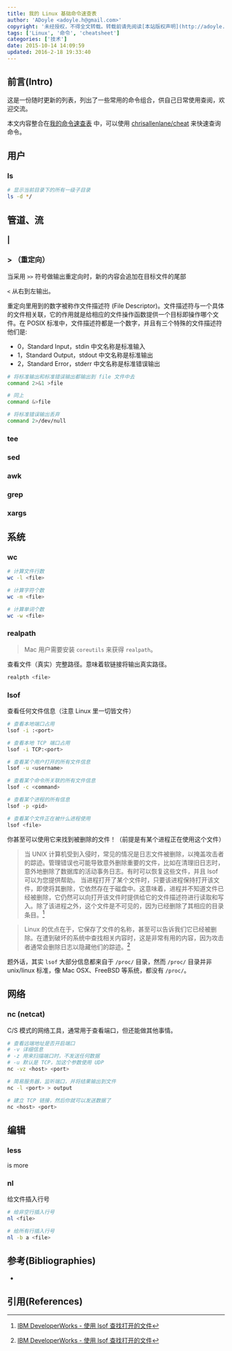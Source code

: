 ```yaml
---
title: 我的 Linux 基础命令速查表
author: 'ADoyle <adoyle.h@gmail.com>'
copyright: '未经授权，不得全文转载。转载前请先阅读[本站版权声明](http://adoyle.me/copyright)'
tags: ['Linux', '命令', 'cheatsheet']
categories: ['技术']
date: 2015-10-14 14:09:59
updated: 2016-2-18 19:33:40
---
```



## 前言(Intro)

这是一份随时更新的列表，列出了一些常用的命令组合，供自己日常使用查阅，欢迎交流。

本文内容整合在[我的命令速查表][0] 中，可以使用 [chrisallenlane/cheat][1] 来快速查询命令。

<!-- more -->

## 用户

### ls

```bash
# 显示当前目录下的所有一级子目录
ls -d */
```

## 管道、流
### |

### > （重定向）

当采用 `>>` 符号做输出重定向时，新的内容会追加在目标文件的尾部

`<` 从右到左输出。

重定向里用到的数字被称作文件描述符 (File Descriptor)。文件描述符与一个具体的文件相关联，它的作用就是给相应的文件操作函数提供一个目标即操作哪个文件。在 POSIX 标准中，文件描述符都是一个数字，并且有三个特殊的文件描述符他们是:

- 0，Standard Input，stdin 中文名称是标准输入
- 1，Standard Output，stdout 中文名称是标准输出
- 2，Standard Error，stderr 中文名称是标准错误输出

```sh
# 将标准输出和标准错误输出都输出到 file 文件中去
command 2>&1 >file

# 同上
command &>file
```

```sh
# 将标准错误输出丢弃
command 2>/dev/null
```

### tee

### sed

### awk

### grep

### xargs

## 系统

### wc
```bash
# 计算文件行数
wc -l <file>

# 计算字符个数
wc -m <file>

# 计算单词个数
wc -w <file>
```

### realpath
> Mac 用户需要安装 `coreutils` 来获得 `realpath`。

查看文件（真实）完整路径。意味着软链接将输出真实路径。

```bash
realpth <file>
```

### lsof
查看任何文件信息（注意 Linux 里一切皆文件）

```bash
# 查看本地端口占用
lsof -i :<port>

# 查看本地 TCP 端口占用
lsof -i TCP:<port>
```

```bash
# 查看某个用户打开的所有文件信息
lsof -u <username>
```

```bash
# 查看某个命令所关联的所有文件信息
lsof -c <command>
```

```bash
# 查看某个进程的所有信息
lsof -p <pid>
```

```bash
# 查看某个文件正在被什么进程使用
lsof <file>
```

你甚至可以使用它来找到被删除的文件！（前提是有某个进程正在使用这个文件）

> 当 UNIX 计算机受到入侵时，常见的情况是日志文件被删除，以掩盖攻击者的踪迹。管理错误也可能导致意外删除重要的文件，比如在清理旧日志时，意外地删除了数据库的活动事务日志。有时可以恢复这些文件，并且 lsof 可以为您提供帮助。
当进程打开了某个文件时，只要该进程保持打开该文件，即使将其删除，它依然存在于磁盘中。这意味着，进程并不知道文件已经被删除，它仍然可以向打开该文件时提供给它的文件描述符进行读取和写入。除了该进程之外，这个文件是不可见的，因为已经删除了其相应的目录条目。[^1]

> Linux 的优点在于，它保存了文件的名称，甚至可以告诉我们它已经被删除。在遭到破坏的系统中查找相关内容时，这是非常有用的内容，因为攻击者通常会删除日志以隐藏他们的踪迹。[^1]


题外话，其实 `lsof` 大部分信息都来自于 `/proc/` 目录，然而 `/proc/` 目录并非 unix/linux 标准，像 Mac OSX、FreeBSD 等系统，都没有 `/proc/`。

## 网络

### nc (netcat)
C/S 模式的网络工具，通常用于查看端口，但还能做其他事情。

```bash
# 查看远端地址是否开启端口
# -v 详细信息
# -z 用来扫描端口时，不发送任何数据
# -u 默认是 TCP，加这个参数使用 UDP
nc -vz <host> <port>
```

```bash
# 简易服务器，监听端口，并将结果输出到文件
nc -l <port> > output
```

```bash
# 建立 TCP 链接，然后你就可以发送数据了
nc <host> <port>
```

## 编辑

### less
is more

### nl
给文件插入行号

```bash
# 给非空行插入行号
nl <file>
```

```bash
# 给所有行插入行号
nl -b a <file>
```


## 参考(Bibliographies)
- [][B1]

## 引用(References)
[^1]: [IBM DeveloperWorks - 使用 lsof 查找打开的文件][R1]


<!-- 以下是相关链接 -->

[R1]: http://www.ibm.com/developerworks/cn/aix/library/au-lsof.html "备注"

[B1]: <url> "备注"

[0]: https://github.com/adoyle-h/my-command-cheat
[1]: https://github.com/chrisallenlane/cheat
